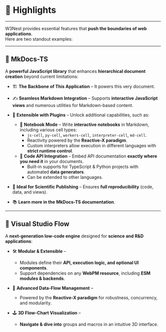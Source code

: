 
# 🚀 **Highlights**  

---

W3Nest provides essential features that **push the boundaries of web applications**.  
Here are two standout examples:  

---

## 📖 **MkDocs-TS**  

A **powerful JavaScript library** that enhances **hierarchical document creation** beyond current limitations:  

- 🏗️ **The Backbone of This Application** – It powers this very document.  

- ✍️ **Seamless Markdown Integration** – Supports **interactive JavaScript views** and numerous utilities for 
  Markdown-based content.  

- 🔌 **Extensible with Plugins** – Unlock additional capabilities, such as:  
   - 📓 **Notebook Mode** – Write **interactive notebooks** in Markdown, including various cell types:  
     - `js-cell`, `py-cell`, `workers-cell`, `interpreter-cell`, `md-cell`.  
     - Reactivity powered by the **Reactive-X paradigm**.  
     - Custom interpreters allow execution in different languages with **strict runtime control**.  
   - 📜 **Code API Integration** – Embed API documentation **exactly where you need it** in your documents.  
     - Built-in supports for TypeScript & Python projects with automated **data generators**.  
     - Can be extended to other languages.

- 🔬 **Ideal for Scientific Publishing** – Ensures **full reproducibility** (code, data, and views).  

- 📚 **Learn more in the** <ext-link target="mkdocs-ts">**MkDocs-TS documentation**</ext-link>.  

---

## 🧩 **Visual Studio Flow**  

A **next-generation low-code engine** designed for **science and R&D applications**:  

- 🛠️ **Modular & Extensible** –  
   - Modules define their **API, execution logic, and optional UI components**.  
   - Support dependencies on any **WebPM resource**, including **ESM modules & backends**.  

- 🔄 **Advanced Data-Flow Management** –  
   - Powered by the **Reactive-X paradigm** for robustness, concurrency, and modularity. 
 
- 🕹️ **3D Flow-Chart Visualization** –  
   - **Navigate & dive into** groups and macros in an intuitive 3D interface.  
